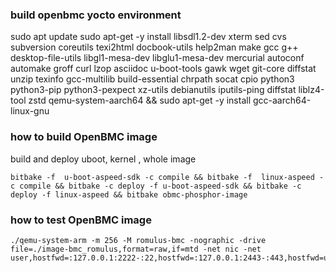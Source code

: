 ### build openbmc yocto environment 

  sudo apt update 
  sudo apt-get -y install libsdl1.2-dev xterm sed cvs subversion coreutils texi2html docbook-utils help2man make gcc g++ desktop-file-utils libgl1-mesa-dev libglu1-mesa-dev mercurial autoconf automake groff curl lzop asciidoc u-boot-tools gawk wget git-core diffstat unzip texinfo gcc-multilib build-essential chrpath socat cpio python3 python3-pip python3-pexpect xz-utils debianutils iputils-ping  diffstat    liblz4-tool zstd qemu-system-aarch64 && sudo apt-get -y install gcc-aarch64-linux-gnu

### how to build OpenBMC image

build and deploy uboot, kernel , whole image 

	bitbake -f  u-boot-aspeed-sdk -c compile && bitbake -f  linux-aspeed -c compile && bitbake -c deploy -f u-boot-aspeed-sdk && bitbake -c deploy -f linux-aspeed && bitbake obmc-phosphor-image 

### how to test  OpenBMC image 

	./qemu-system-arm -m 256 -M romulus-bmc -nographic -drive file=./image-bmc_romulus,format=raw,if=mtd -net nic -net user,hostfwd=:127.0.0.1:2222-:22,hostfwd=:127.0.0.1:2443-:443,hostfwd=udp:127.0.0.1:2623-:623,hostname=qemu
